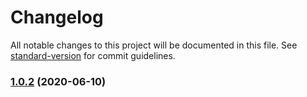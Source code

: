 # Changelog

All notable changes to this project will be documented in this file. See [standard-version](https://github.com/conventional-changelog/standard-version) for commit guidelines.

### [1.0.2](https://github.com/innocenzi/tailwindcss-scroll-snap/compare/v1.0.1...v1.0.2) (2020-06-10)
